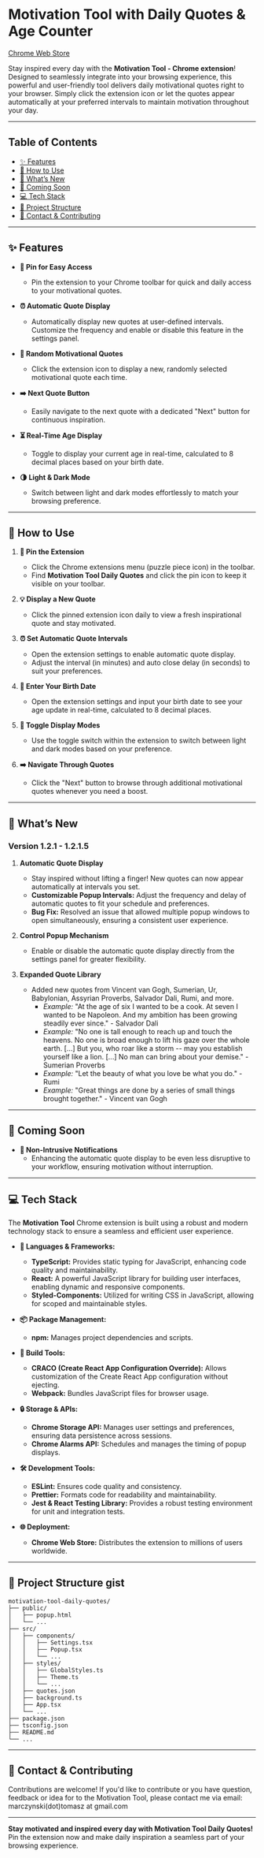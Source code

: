 # Motivation Tool with Daily Quotes & Age Counter

[Chrome Web Store](https://chromewebstore.google.com/detail/motivation-tool-with-quot/omcalcehddblccgmlmjdjapmahcibojj)

Stay inspired every day with the **Motivation Tool - Chrome extension**! Designed to seamlessly integrate into your browsing experience, this powerful and user-friendly tool delivers daily motivational quotes right to your browser. Simply click the extension icon or let the quotes appear automatically at your preferred intervals to maintain motivation throughout your day.

---

## Table of Contents

- [✨ Features](#-features)
- [🔧 How to Use](#-how-to-use)
- [🚀 What’s New](#-whats-new)
- [🔮 Coming Soon](#-coming-soon)
- [💻 Tech Stack](#-tech-stack)
- [📂 Project Structure](#-project-structure-gist)
- [🙌 Contact & Contributing](#-contact--contributing)


---

## ✨ Features

- **📌 Pin for Easy Access**
  - Pin the extension to your Chrome toolbar for quick and daily access to your motivational quotes.

- **⏰ Automatic Quote Display**
  - Automatically display new quotes at user-defined intervals. Customize the frequency and enable or disable this feature in the settings panel.

- **📜 Random Motivational Quotes**
  - Click the extension icon to display a new, randomly selected motivational quote each time.

- **➡️ Next Quote Button**
  - Easily navigate to the next quote with a dedicated "Next" button for continuous inspiration.

- **⏳ Real-Time Age Display**
  - Toggle to display your current age in real-time, calculated to 8 decimal places based on your birth date.

- **🌗 Light & Dark Mode**
  - Switch between light and dark modes effortlessly to match your browsing preference.

---

## 🔧 How to Use

1. **📌 Pin the Extension**
   - Click the Chrome extensions menu (puzzle piece icon) in the toolbar.
   - Find **Motivation Tool Daily Quotes** and click the pin icon to keep it visible on your toolbar.

2. **💡 Display a New Quote**
   - Click the pinned extension icon daily to view a fresh inspirational quote and stay motivated.

3. **⏰ Set Automatic Quote Intervals**
   - Open the extension settings to enable automatic quote display.
   - Adjust the interval (in minutes) and auto close delay (in seconds) to suit your preferences.

4. **📅 Enter Your Birth Date**
   - Open the extension settings and input your birth date to see your age update in real-time, calculated to 8 decimal places.

5. **🌙 Toggle Display Modes**
   - Use the toggle switch within the extension to switch between light and dark modes based on your preference.

6. **➡️ Navigate Through Quotes**
   - Click the "Next" button to browse through additional motivational quotes whenever you need a boost.

---

## 🚀 What’s New

### **Version 1.2.1 - 1.2.1.5**

1. **Automatic Quote Display**
   - Stay inspired without lifting a finger! New quotes can now appear automatically at intervals you set.
   - **Customizable Popup Intervals:** Adjust the frequency and delay of automatic quotes to fit your schedule and preferences.
   - **Bug Fix:** Resolved an issue that allowed multiple popup windows to open simultaneously, ensuring a consistent user experience.

2. **Control Popup Mechanism**
   - Enable or disable the automatic quote display directly from the settings panel for greater flexibility.

3. **Expanded Quote Library**
   - Added new quotes from Vincent van Gogh, Sumerian, Ur, Babylonian, Assyrian Proverbs, Salvador Dali, Rumi, and more.
     - *Example:* "At the age of six I wanted to be a cook. At seven I wanted to be Napoleon. And my ambition has been growing steadily ever since." - Salvador Dali
     - *Example:* "No one is tall enough to reach up and touch the heavens. No one is broad enough to lift his gaze over the whole earth. [...] But you, who roar like a storm -- may you establish yourself like a lion. [...] No man can bring about your demise." - Sumerian Proverbs
     - *Example:* "Let the beauty of what you love be what you do." - Rumi
     - *Example:* "Great things are done by a series of small things brought together." - Vincent van Gogh

---

## 🔮 Coming Soon

- **🔔 Non-Intrusive Notifications**
  - Enhancing the automatic quote display to be even less disruptive to your workflow, ensuring motivation without interruption.

---

## 💻 Tech Stack

The **Motivation Tool** Chrome extension is built using a robust and modern technology stack to ensure a seamless and efficient user experience.

- **🔧 Languages & Frameworks:**
  - **TypeScript:** Provides static typing for JavaScript, enhancing code quality and maintainability.
  - **React:** A powerful JavaScript library for building user interfaces, enabling dynamic and responsive components.
  - **Styled-Components:** Utilized for writing CSS in JavaScript, allowing for scoped and maintainable styles.

- **📦 Package Management:**
  - **npm:** Manages project dependencies and scripts.

- **🔧 Build Tools:**
  - **CRACO (Create React App Configuration Override):** Allows customization of the Create React App configuration without ejecting.
  - **Webpack:** Bundles JavaScript files for browser usage.

- **🔒 Storage & APIs:**
  - **Chrome Storage API:** Manages user settings and preferences, ensuring data persistence across sessions.
  - **Chrome Alarms API:** Schedules and manages the timing of popup displays.

- **🛠 Development Tools:**
  - **ESLint:** Ensures code quality and consistency.
  - **Prettier:** Formats code for readability and maintainability.
  - **Jest & React Testing Library:** Provides a robust testing environment for unit and integration tests.

- **🌐 Deployment:**
  - **Chrome Web Store:** Distributes the extension to millions of users worldwide.

---

## 📂 Project Structure gist

```
motivation-tool-daily-quotes/
├── public/
│   ├── popup.html
│   └── ...
├── src/
│   ├── components/
│   │   ├── Settings.tsx
│   │   ├── Popup.tsx
│   │   └── ...
│   ├── styles/
│   │   ├── GlobalStyles.ts
│   │   ├── Theme.ts
│   │   └── ...
│   ├── quotes.json
│   ├── background.ts
│   ├── App.tsx
│   └── ...
├── package.json
├── tsconfig.json
├── README.md
└── ...
```

---

## 🙌 Contact & Contributing

Contributions are welcome! If you'd like to contribute or you have question, feedback or idea for to the Motivation Tool, please contact me via email: marczynski(dot)tomasz at gmail.com

---


**Stay motivated and inspired every day with Motivation Tool Daily Quotes!** Pin the extension now and make daily inspiration a seamless part of your browsing experience.
